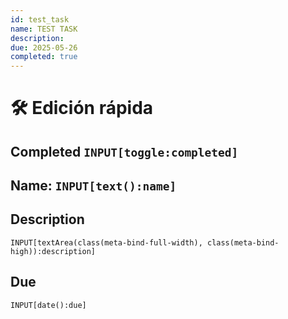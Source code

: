 ```yaml
---
id: test_task
name: TEST TASK
description: 
due: 2025-05-26
completed: true
---
```

# 🛠 Edición rápida

## Completed `INPUT[toggle:completed]`

## Name: `INPUT[text():name]`  

## Description

```meta-bind
INPUT[textArea(class(meta-bind-full-width), class(meta-bind-high)):description]
```

## Due

```meta-bind
INPUT[date():due]
```
